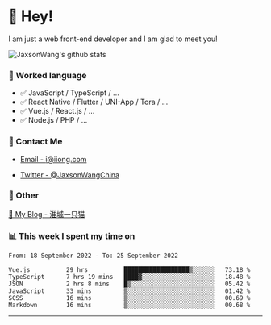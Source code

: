 # 👋 Hey!

I am just a web front-end developer and I am glad to meet you!

![JaxsonWang's github stats](https://github-readme-stats.vercel.app/api?username=JaxsonWang&&show_icons=true&&title_color=1abc9c&&icon_color=1abc9c)


### 📝 Worked language

- ✅ JavaScript / TypeScript / ...
- ✅ React Native / Flutter / UNI-App / Tora / ...
- ✅ Vue.js / React.js / ...
- ✅ Node.js / PHP / ...

### 📮 Contact Me

- [Email - i@iiong.com](mailto:i@iiong.com)

- [Twitter - @JaxsonWangChina](https://twitter.com/JaxsonWangChina)

### 🤪 Other

[📌 My Blog - 淮城一只猫](https://iiong.com)

### 📊 This week I spent my time on

<!--START_SECTION:waka-->

```text
From: 18 September 2022 - To: 25 September 2022

Vue.js          29 hrs          ██████████████████▒░░░░░░   73.18 %
TypeScript      7 hrs 19 mins   ████▓░░░░░░░░░░░░░░░░░░░░   18.48 %
JSON            2 hrs 8 mins    █▒░░░░░░░░░░░░░░░░░░░░░░░   05.42 %
JavaScript      33 mins         ▒░░░░░░░░░░░░░░░░░░░░░░░░   01.42 %
SCSS            16 mins         ▒░░░░░░░░░░░░░░░░░░░░░░░░   00.69 %
Markdown        16 mins         ▒░░░░░░░░░░░░░░░░░░░░░░░░   00.68 %
```

<!--END_SECTION:waka-->

---
